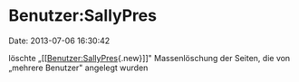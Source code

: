 Benutzer:SallyPres
==================

Date: 2013-07-06 16:30:42

löschte
„\[\[[Benutzer:SallyPres](http://www.yacy-websuche.de/wiki/index.php?title=Benutzer:SallyPres&action=edit&redlink=1 "Benutzer:SallyPres (Seite nicht vorhanden)"){.new}\]\]"
Massenlöschung der Seiten, die von „mehrere Benutzer" angelegt wurden
